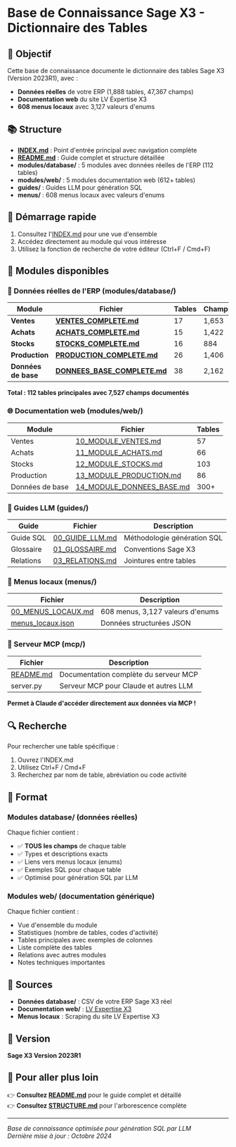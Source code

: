 # Base de Connaissance Sage X3 - Dictionnaire des Tables

## 🎯 Objectif

Cette base de connaissance documente le dictionnaire des tables Sage X3 (Version 2023R1), avec :
- **Données réelles** de votre ERP (1,888 tables, 47,367 champs)
- **Documentation web** du site LV Expertise X3
- **608 menus locaux** avec 3,127 valeurs d'enums

## 📚 Structure

- **[INDEX.md](./INDEX.md)** : Point d'entrée principal avec navigation complète
- **[README.md](./README.md)** : Guide complet et structure détaillée
- **modules/database/** : 5 modules avec données réelles de l'ERP (112 tables)
- **modules/web/** : 5 modules documentation web (612+ tables)
- **guides/** : Guides LLM pour génération SQL
- **menus/** : 608 menus locaux avec valeurs d'enums

## 🚀 Démarrage rapide

1. Consultez l'[INDEX.md](./INDEX.md) pour une vue d'ensemble
2. Accédez directement au module qui vous intéresse
3. Utilisez la fonction de recherche de votre éditeur (Ctrl+F / Cmd+F)

## 📖 Modules disponibles

### 💾 Données réelles de l'ERP (modules/database/)

| Module | Fichier | Tables | Champs |
|--------|---------|--------|--------|
| **Ventes** | **[VENTES_COMPLETE.md](./modules/database/VENTES_COMPLETE.md)** | 17 | 1,653 |
| **Achats** | **[ACHATS_COMPLETE.md](./modules/database/ACHATS_COMPLETE.md)** | 15 | 1,422 |
| **Stocks** | **[STOCKS_COMPLETE.md](./modules/database/STOCKS_COMPLETE.md)** | 16 | 884 |
| **Production** | **[PRODUCTION_COMPLETE.md](./modules/database/PRODUCTION_COMPLETE.md)** | 26 | 1,406 |
| **Données de base** | **[DONNEES_BASE_COMPLETE.md](./modules/database/DONNEES_BASE_COMPLETE.md)** | 38 | 2,162 |

**Total : 112 tables principales avec 7,527 champs documentés**

### 🌐 Documentation web (modules/web/)

| Module | Fichier | Tables |
|--------|---------|--------|
| Ventes | [10_MODULE_VENTES.md](./modules/web/10_MODULE_VENTES.md) | 57 |
| Achats | [11_MODULE_ACHATS.md](./modules/web/11_MODULE_ACHATS.md) | 66 |
| Stocks | [12_MODULE_STOCKS.md](./modules/web/12_MODULE_STOCKS.md) | 103 |
| Production | [13_MODULE_PRODUCTION.md](./modules/web/13_MODULE_PRODUCTION.md) | 86 |
| Données de base | [14_MODULE_DONNEES_BASE.md](./modules/web/14_MODULE_DONNEES_BASE.md) | 300+ |

### 🤖 Guides LLM (guides/)

| Guide | Fichier | Description |
|-------|---------|-------------|
| Guide SQL | [00_GUIDE_LLM.md](./guides/00_GUIDE_LLM.md) | Méthodologie génération SQL |
| Glossaire | [01_GLOSSAIRE.md](./guides/01_GLOSSAIRE.md) | Conventions Sage X3 |
| Relations | [03_RELATIONS.md](./guides/03_RELATIONS.md) | Jointures entre tables |

### 🎯 Menus locaux (menus/)

| Fichier | Description |
|---------|-------------|
| [00_MENUS_LOCAUX.md](./menus/00_MENUS_LOCAUX.md) | 608 menus, 3,127 valeurs d'enums |
| [menus_locaux.json](./menus/menus_locaux.json) | Données structurées JSON |

### 🤖 Serveur MCP (mcp/)

| Fichier | Description |
|---------|-------------|
| [README.md](./mcp/README.md) | Documentation complète du serveur MCP |
| server.py | Serveur MCP pour Claude et autres LLM |

**Permet à Claude d'accéder directement aux données via MCP !**

## 🔍 Recherche

Pour rechercher une table spécifique :
1. Ouvrez l'INDEX.md
2. Utilisez Ctrl+F / Cmd+F
3. Recherchez par nom de table, abréviation ou code activité

## 📝 Format

### Modules database/ (données réelles)
Chaque fichier contient :
- ✅ **TOUS les champs** de chaque table
- ✅ Types et descriptions exacts
- ✅ Liens vers menus locaux (enums)
- ✅ Exemples SQL pour chaque table
- ✅ Optimisé pour génération SQL par LLM

### Modules web/ (documentation générique)
Chaque fichier contient :
- Vue d'ensemble du module
- Statistiques (nombre de tables, codes d'activité)
- Tables principales avec exemples de colonnes
- Liste complète des tables
- Relations avec autres modules
- Notes techniques importantes

## 🔗 Sources

- **Données database/** : CSV de votre ERP Sage X3 réel
- **Documentation web/** : [LV Expertise X3](https://lvexpertisex3.com/x3help/FRA/MCD/ATB_0.htm)
- **Menus locaux** : Scraping du site LV Expertise X3

## 📅 Version

**Sage X3 Version 2023R1**

## 🚀 Pour aller plus loin

👉 **Consultez [README.md](./README.md)** pour le guide complet et détaillé  
👉 **Consultez [STRUCTURE.md](./STRUCTURE.md)** pour l'arborescence complète

---

*Base de connaissance optimisée pour génération SQL par LLM*  
*Dernière mise à jour : Octobre 2024*
